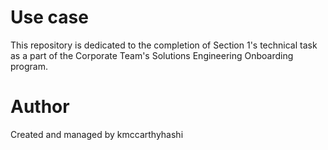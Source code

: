 # Use case
This repository is dedicated to the completion of Section 1's technical task
as a part of the Corporate Team's Solutions Engineering Onboarding program.

# Author
Created and managed by kmccarthyhashi